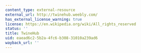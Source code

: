 ```yaml
---
content_type: external-resource
external_url: http://twinehub.weebly.com/
has_external_license_warning: true
license: https://en.wikipedia.org/wiki/All_rights_reserved
status: ''
title: TwineHub
uid: eaead6c2-5b2a-4fc6-b308-31010a239ad6
wayback_url: ''
---
```

